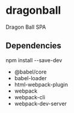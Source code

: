 # dragonball
Dragon Ball SPA

## Dependencies

npm install --save-dev
 - @babel/core
 - babel-loader
 - html-webpack-plugin
 - webpack
 - webpack-cli
 - webpack-dev-server